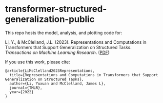 # transformer-structured-generalization-public

This repo hosts the model, analysis, and plotting code for:

Li, Y., & McClelland, J.L. (2023). Representations and Computations in Transformers that Support Generalization on Structured Tasks. *Transactions on Machine Learning Research*. ([PDF](https://openreview.net/pdf?id=oFC2LAqS6Z))

If you use this work, please cite:
```
@article{LiMcClelland2023Representations,
  title={Representations and Computations in Transformers that Support Generalization on Structured Tasks},
  author={Li, Yuxuan and McClelland, James L},
  journal={TMLR},
  year={2022}
}
```